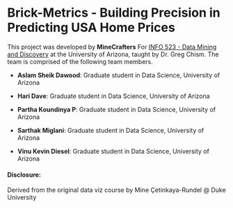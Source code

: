 # Brick-Metrics - Building Precision in Predicting USA Home Prices

This project was developed by **MineCrafters** For [INFO 523 - Data Mining and Discovery](https://datamineaz.org/) at the University of Arizona, taught by Dr. Greg Chism. The team is comprised of the following team members.

-   **Aslam Sheik Dawood**: Graduate student in Data Science, University of Arizona

-   **Hari Dave**: Graduate student in Data Science, University of Arizona

-   **Partha Koundinya P**: Graduate student in Data Science, University of Arizona

-   **Sarthak Miglani**: Graduate student in Data Science, University of Arizona

-   **Vinu Kevin Diesel**: Graduate student in Data Science, University of Arizona

#### Disclosure:

Derived from the original data viz course by Mine Çetinkaya-Rundel \@ Duke University
